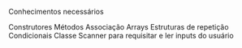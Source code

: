 Conhecimentos necessários

Construtores
Métodos
Associação
Arrays
Estruturas de repetição
Condicionais
Classe Scanner para requisitar e ler inputs do usuário
